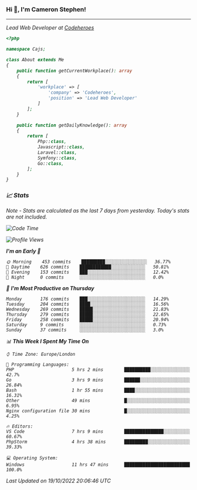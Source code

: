 ### Hi 👋, I'm Cameron Stephen!
<hr>
<p><em>Lead Web Developer at <a href="https://codeheroes.co.uk">Codeheroes</a></p>


```php
<?php

namespace Cajs;

class About extends Me
{
    public function getCurrentWorkplace(): array
    {
        return [
            'workplace' => [
                'company' => 'Codeheroes',
                'position' => 'Lead Web Developer'
            ]
        ];
    }

    public function getDailyKnowledge(): array
    {
        return [
            Php::class,
            Javascript::class,
            Laravel::class,
            Symfony::class,
            Go::class,
        ];
    }
}
```

### 📈 Stats
<p><em>Note - Stats are calculated as the last 7 days from yesterday. Today's stats are not included.</em></p>


<!--START_SECTION:waka-->
![Code Time](http://img.shields.io/badge/Code%20Time-3%2C168%20hrs%2044%20mins-blue)

![Profile Views](http://img.shields.io/badge/Profile%20Views-0-blue)

**I'm an Early 🐤** 

```text
🌞 Morning    453 commits    █████████░░░░░░░░░░░░░░░░   36.77% 
🌆 Daytime    626 commits    ████████████░░░░░░░░░░░░░   50.81% 
🌃 Evening    153 commits    ███░░░░░░░░░░░░░░░░░░░░░░   12.42% 
🌙 Night      0 commits      ░░░░░░░░░░░░░░░░░░░░░░░░░   0.0%

```
📅 **I'm Most Productive on Thursday** 

```text
Monday       176 commits    ███░░░░░░░░░░░░░░░░░░░░░░   14.29% 
Tuesday      204 commits    ████░░░░░░░░░░░░░░░░░░░░░   16.56% 
Wednesday    269 commits    █████░░░░░░░░░░░░░░░░░░░░   21.83% 
Thursday     279 commits    █████░░░░░░░░░░░░░░░░░░░░   22.65% 
Friday       258 commits    █████░░░░░░░░░░░░░░░░░░░░   20.94% 
Saturday     9 commits      ░░░░░░░░░░░░░░░░░░░░░░░░░   0.73% 
Sunday       37 commits     ░░░░░░░░░░░░░░░░░░░░░░░░░   3.0%

```


📊 **This Week I Spent My Time On** 

```text
⌚︎ Time Zone: Europe/London

💬 Programming Languages: 
PHP                      5 hrs 2 mins        ██████████░░░░░░░░░░░░░░░   42.7% 
Go                       3 hrs 9 mins        ██████░░░░░░░░░░░░░░░░░░░   26.84% 
Bash                     1 hr 55 mins        ████░░░░░░░░░░░░░░░░░░░░░   16.31% 
Other                    49 mins             █░░░░░░░░░░░░░░░░░░░░░░░░   6.95% 
Nginx configuration file 30 mins             █░░░░░░░░░░░░░░░░░░░░░░░░   4.25%

🔥 Editors: 
VS Code                  7 hrs 9 mins        ███████████████░░░░░░░░░░   60.67% 
PhpStorm                 4 hrs 38 mins       █████████░░░░░░░░░░░░░░░░   39.33%

💻 Operating System: 
Windows                  11 hrs 47 mins      █████████████████████████   100.0%

```


 Last Updated on 19/10/2022 20:06:46 UTC
<!--END_SECTION:waka-->
